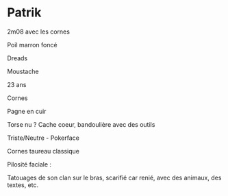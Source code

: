 # Patrik
2m08 avec les cornes

Poil marron foncé

Dreads

Moustache

23 ans 

Cornes

Pagne en cuir

Torse nu ? Cache coeur, bandoulière avec des outils

Triste/Neutre - Pokerface

Cornes taureau classique

Pilosité faciale : 

Tatouages de son clan sur le bras, scarifié car renié, avec des animaux, des textes, etc.